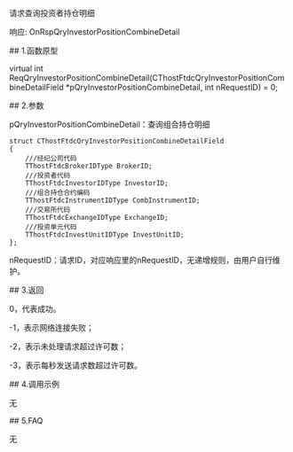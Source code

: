 <p>请求查询投资者持仓明细</p>
<p>响应: OnRspQryInvestorPositionCombineDetail</p>
<span class="anchor" id="df05cef8-5148-4f48-af39-44a3215794a5"></span>
## 1.函数原型
<p>virtual int ReqQryInvestorPositionCombineDetail(CThostFtdcQryInvestorPositionCombineDetailField *pQryInvestorPositionCombineDetail, int nRequestID) = 0;</p>
<span class="anchor" id="dc786b77-1fb3-47f9-be48-96a859366453"></span>
## 2.参数
<p>pQryInvestorPositionCombineDetail：查询组合持仓明细</p>
<pre><code>struct CThostFtdcQryInvestorPositionCombineDetailField
{
    ///经纪公司代码
    TThostFtdcBrokerIDType BrokerID;
    ///投资者代码
    TThostFtdcInvestorIDType InvestorID;
    ///组合持仓合约编码
    TThostFtdcInstrumentIDType CombInstrumentID;
    ///交易所代码
    TThostFtdcExchangeIDType ExchangeID;
    ///投资单元代码
    TThostFtdcInvestUnitIDType InvestUnitID;
};
</code></pre>
<p>nRequestID：请求ID，对应响应里的nRequestID，无递增规则，由用户自行维护。</p>
<span class="anchor" id="88a3ee11-f627-4cf9-88fb-42394bdd024b"></span>
## 3.返回
<p>0，代表成功。</p>
<p>-1，表示网络连接失败；</p>
<p>-2，表示未处理请求超过许可数；</p>
<p>-3，表示每秒发送请求数超过许可数。</p>
<span class="anchor" id="7009ae7c-e2b1-46ed-9ec2-70b758d9750f"></span>
## 4.调用示例
<p>无</p>
<span class="anchor" id="e62b5b4d-6a76-4089-a51d-60e68154d007"></span>
## 5.FAQ
<p>无</p>
